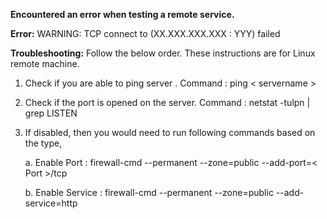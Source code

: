 **Encountered an error when testing a remote service.**

**Error:** WARNING: TCP connect to (XX.XXX.XXX.XXX : YYY) failed

**Troubleshooting:**
Follow the below order. These instructions are for Linux remote machine.
1. Check if you are able to ping server . Command : ping < servername >
2. Check if the port is opened on the server. Command : netstat -tulpn | grep LISTEN
3. If disabled, then you would need to run following commands based on the type,
   
     a.  Enable Port : firewall-cmd --permanent --zone=public --add-port=< Port >/tcp
   
     b.  Enable Service : firewall-cmd --permanent --zone=public --add-service=http

   
